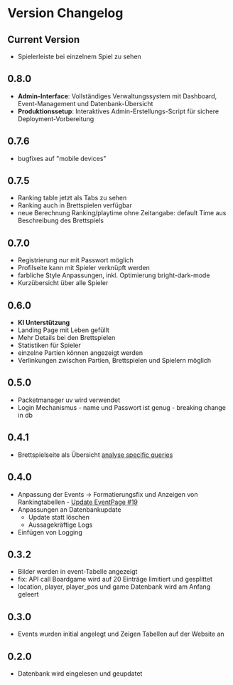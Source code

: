 # Version Changelog

## Current Version

- Spielerleiste bei einzelnem Spiel zu sehen

## 0.8.0

- **Admin-Interface**: Vollständiges Verwaltungssystem mit Dashboard, Event-Management und Datenbank-Übersicht
- **Produktionssetup**: Interaktives Admin-Erstellungs-Script für sichere Deployment-Vorbereitung

## 0.7.6

- bugfixes auf "mobile devices"

## 0.7.5

- Ranking table jetzt als Tabs zu sehen
- Ranking auch in Brettspielen verfügbar
- neue Berechnung Ranking/playtime ohne Zeitangabe: default Time aus Beschreibung des Brettspiels

## 0.7.0

- Registrierung nur mit Passwort möglich
- Profilseite kann mit Spieler verknüpft werden
- farbliche Style Anpassungen, inkl. Optimierung bright-dark-mode
- Kurzübersicht über alle Spieler

## 0.6.0

- **KI Unterstützung**
- Landing Page mit Leben gefüllt
- Mehr Details bei den Brettspielen
- Statistiken für Spieler
- einzelne Partien können angezeigt werden
- Verlinkungen zwischen Partien, Brettspielen und Spielern möglich

## 0.5.0

- Packetmanager uv wird verwendet
- Login Mechanismus - name und Passwort ist genug - breaking change in db

## 0.4.1

- Brettspielseite als Übersicht [analyse specific queries](https://github.com/Kreijeck/bogan/issues/14)

## 0.4.0

- Anpassung der Events -> Formatierungsfix und Anzeigen von Rankingtabellen - [Update EventPage #19](https://github.com/Kreijeck/bogan/issues/19)
- Anpassungen an Datenbankupdate
  - Update statt löschen
  - Aussagekräftige Logs
- Einfügen von Logging

## 0.3.2

- Bilder werden in event-Tabelle angezeigt
- fix: API call Boardgame wird auf 20 Einträge limitiert und gesplittet
- location, player, player_pos und game Datenbank wird am Anfang geleert

## 0.3.0

- Events wurden initial angelegt und Zeigen Tabellen auf der Website an

## 0.2.0

- Datenbank wird eingelesen und geupdatet
